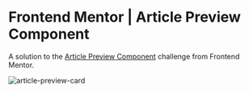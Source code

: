 # Frontend Mentor | Article Preview Component

A solution to the [Article Preview Component](https://www.frontendmentor.io/challenges/article-preview-component-dYBN_pYFT) challenge from Frontend Mentor.

![article-preview-card](https://github.com/user-attachments/assets/ecd50423-b21f-4799-8a00-0da8baa12805)

